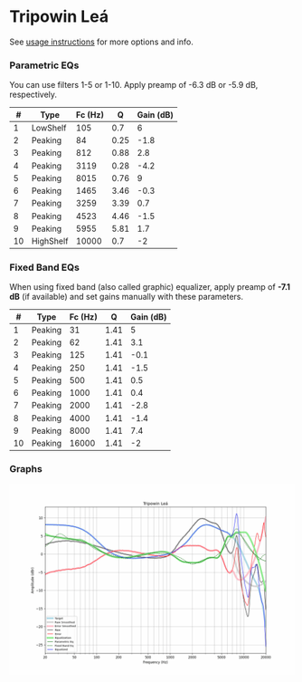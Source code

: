 # Tripowin Leá
See [usage instructions](https://github.com/jaakkopasanen/AutoEq#usage) for more options and info.

### Parametric EQs
You can use filters 1-5 or 1-10. Apply preamp of -6.3 dB or -5.9 dB, respectively.

|   # | Type      |   Fc (Hz) |    Q |   Gain (dB) |
|-----|-----------|-----------|------|-------------|
|   1 | LowShelf  |       105 | 0.7  |         6   |
|   2 | Peaking   |        84 | 0.25 |        -1.8 |
|   3 | Peaking   |       812 | 0.88 |         2.8 |
|   4 | Peaking   |      3119 | 0.28 |        -4.2 |
|   5 | Peaking   |      8015 | 0.76 |         9   |
|   6 | Peaking   |      1465 | 3.46 |        -0.3 |
|   7 | Peaking   |      3259 | 3.39 |         0.7 |
|   8 | Peaking   |      4523 | 4.46 |        -1.5 |
|   9 | Peaking   |      5955 | 5.81 |         1.7 |
|  10 | HighShelf |     10000 | 0.7  |        -2   |

### Fixed Band EQs
When using fixed band (also called graphic) equalizer, apply preamp of **-7.1 dB** (if available) and set gains manually with these parameters.

|   # | Type    |   Fc (Hz) |    Q |   Gain (dB) |
|-----|---------|-----------|------|-------------|
|   1 | Peaking |        31 | 1.41 |         5   |
|   2 | Peaking |        62 | 1.41 |         3.1 |
|   3 | Peaking |       125 | 1.41 |        -0.1 |
|   4 | Peaking |       250 | 1.41 |        -1.5 |
|   5 | Peaking |       500 | 1.41 |         0.5 |
|   6 | Peaking |      1000 | 1.41 |         0.4 |
|   7 | Peaking |      2000 | 1.41 |        -2.8 |
|   8 | Peaking |      4000 | 1.41 |        -1.4 |
|   9 | Peaking |      8000 | 1.41 |         7.4 |
|  10 | Peaking |     16000 | 1.41 |        -2   |

### Graphs
![](./Tripowin%20Le%C3%A1.png)
